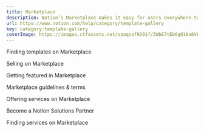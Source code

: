 ```yaml
---
title: Marketplace
description: Notion’s Marketplace makes it easy for users everywhere to build anything. Here, you can find templates for your use case or connect with a partner who can help you with your Notion setup.
url: https://www.notion.com/help/category/template-gallery
key: category:template-gallery
coverImage: https://images.ctfassets.net/spoqsaf9291f/3WbE7tEb6g018a8VEPOspz/17c37a6033be5aa8e7c68149934e1000/Template_Gallery_-_Chapter_Hero.png
---
```


Finding templates on Marketplace

Selling on Marketplace

Getting featured in Marketplace

Marketplace guidelines & terms

Offering services on Marketplace

Become a Notion Solutions Partner

Finding services on Marketplace